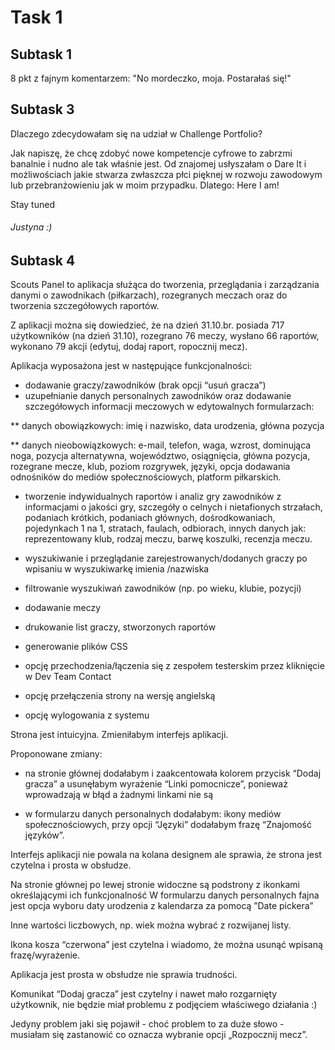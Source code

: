 # **Task 1** 

## **Subtask 1**
8 pkt z fajnym komentarzem: "No mordeczko, moja. Postarałaś się!"
## Subtask 3 
Dlaczego zdecydowałam się na udział w Challenge Portfolio? 


Jak napiszę, że chcę zdobyć nowe kompetencje cyfrowe to zabrzmi banalnie i nudno ale tak właśnie jest. Od znajomej usłyszałam o Dare It i możliwościach jakie stwarza zwłaszcza płci pięknej w rozwoju zawodowym lub przebranżowieniu jak w moim przypadku. Dlatego: Here I am!

Stay tuned 

###### _Justyna :)_

## Subtask 4
Scouts  Panel to aplikacja służąca do tworzenia, przeglądania i zarządzania danymi o zawodnikach (piłkarzach), rozegranych meczach oraz do tworzenia szczegółowych raportów.

Z aplikacji można się dowiedzieć, że na dzień 31.10.br. posiada 717 użytkowników (na dzień 31.10), rozegrano 76 meczy, wysłano 66 raportów, wykonano 79 akcji (edytuj, dodaj raport, ropocznij mecz).

Aplikacja wyposażona jest w następujące funkcjonalności:

- dodawanie graczy/zawodników (brak opcji “usuń gracza”)
- uzupełnianie danych personalnych zawodników oraz dodawanie szczegółowych informacji meczowych w edytowalnych formularzach:


** danych obowiązkowych: imię i nazwisko, data urodzenia, główna pozycja 


** danych nieobowiązkowych: e-mail, telefon, waga, wzrost, dominująca noga, pozycja alternatywna, województwo, osiągnięcia, główna pozycja, rozegrane mecze, klub, poziom rozgrywek, języki, opcja dodawania odnośników do mediów społecznościowych, platform piłkarskich.


- tworzenie  indywidualnych raportów i analiz gry zawodników z informacjami o jakości gry, szczegóły o celnych i nietafionych strzałach, podaniach krótkich, podaniach głównych, dośrodkowaniach, pojedynkach 1 na 1, stratach, faulach, odbiorach, innych danych jak: reprezentowany klub, rodzaj meczu, barwę koszulki, recenzja meczu.


- wyszukiwanie i przeglądanie zarejestrowanych/dodanych graczy po wpisaniu w wyszukiwarkę imienia /nazwiska
- filtrowanie wyszukiwań zawodników (np. po wieku, klubie, pozycji)

- dodawanie meczy
- drukowanie list graczy, stworzonych raportów

- generowanie plików CSS
- opcję przechodzenia/łączenia się z zespołem testerskim przez kliknięcie w Dev Team Contact
- opcję przełączenia strony na wersję angielską
- opcję wylogowania z systemu



Strona jest intuicyjna. 
Zmieniłabym interfejs aplikacji. 

Proponowane zmiany:

- na stronie głównej dodałabym i zaakcentowała kolorem przycisk “Dodaj gracza” a usunęłabym wyrażenie “Linki pomocnicze”, ponieważ wprowadzają w błąd a żadnymi linkami nie są 

- w formularzu danych personalnych dodałabym: ikony mediów społecznościowych, przy opcji “Języki” dodałabym frazę “Znajomość języków”. 


Interfejs aplikacji nie powala na kolana designem ale sprawia, że strona jest czytelna i prosta w obsłudze.



Na stronie głównej po lewej stronie widoczne są podstrony z ikonkami określającymi ich funkcjonalność 
W formularzu danych personalnych fajna jest opcja wyboru daty urodzenia z kalendarza za pomocą ”Date pickera”


Inne wartości liczbowych, np. wiek można wybrać z rozwijanej listy.


Ikona kosza “czerwona” jest czytelna i wiadomo, że można usunąć wpisaną frazę/wyrażenie.



Aplikacja jest prosta w obsłudze nie sprawia trudności. 


Komunikat “Dodaj gracza” jest czytelny i nawet mało rozgarnięty użytkownik, nie będzie miał problemu z podjęciem właściwego działania :)


Jedyny problem jaki się pojawił - choć problem to za duże słowo - musiałam się zastanowić co oznacza wybranie opcji „Rozpocznij mecz”. 












